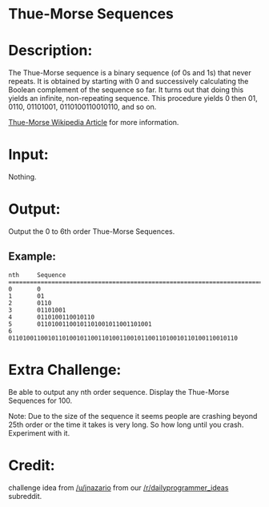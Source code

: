 # Thue-Morse Sequences
<div class="md"><h1>Description:</h1>
<p>The Thue-Morse sequence is a binary sequence (of 0s and 1s) that never repeats. 
It is obtained by starting with 0 and successively calculating the Boolean complement 
of the sequence so far. It turns out that doing this yields an infinite, 
non-repeating sequence. This procedure yields 0 then 01, 0110, 01101001, 
0110100110010110, and so on. </p>
<p><a href="http://en.wikipedia.org/wiki/Thue%E2%80%93Morse_sequence">Thue-Morse Wikipedia Article</a> for more information.</p>
<h1>Input:</h1>
<p>Nothing.</p>
<h1>Output:</h1>
<p>Output the 0 to 6th order Thue-Morse Sequences.</p>
<h2>Example:</h2>
<pre><code>nth     Sequence
===========================================================================
0       0
1       01
2       0110
3       01101001
4       0110100110010110
5       01101001100101101001011001101001
6       0110100110010110100101100110100110010110011010010110100110010110
</code></pre>
<h1>Extra Challenge:</h1>
<p>Be able to output any nth order sequence. Display the Thue-Morse Sequences for 100.</p>
<p>Note: Due to the size of the sequence it seems people are crashing beyond 25th order or the time it takes is very long. So how long until you crash. Experiment with it.</p>
<h1>Credit:</h1>
<p>challenge idea from <a href="/u/jnazario">/u/jnazario</a> from our <a href="/r/dailyprogrammer_ideas">/r/dailyprogrammer_ideas</a> subreddit.</p>
</div>
